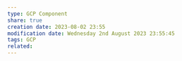 ```yaml
---
type: GCP Component 
share: true
creation date: 2023-08-02 23:55
modification date: Wednesday 2nd August 2023 23:55:45
tags: GCP
related:
---
```



